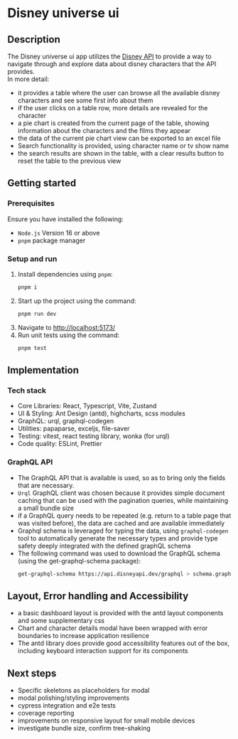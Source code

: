 # Disney universe ui

## Description
The Disney universe ui app utilizes the [Disney API](https://disneyapi.dev/) to provide a way to navigate through and 
explore data about disney characters that the API provides. <br/>
In more detail:
- it provides a table where the user can browse all the available disney characters and see some first info about them
- if the user clicks on a table row, more details are revealed for the character
- a pie chart is created from the current page of the table, showing information about the characters and the films they
appear
- the data of the current pie chart view can be exported to an excel file
- Search functionality is provided, using character name or tv show name
- the search results are shown in the table, with a clear results button to reset the table to the previous view

## Getting started 

### Prerequisites
Ensure you have installed the following:
- `Node.js` Version 16 or above
- `pnpm` package manager

### Setup and run 
1. Install dependencies using `pnpm`:
   ```bash
   pnpm i
   ```
2. Start up the project using the command:
   ```bash
   pnpm run dev
   ```
3. Navigate to [http://localhost:5173/]()
4. Run unit tests using the command:
   ```bash
   pnpm test 
   ```
   
## Implementation

### Tech stack

- Core Libraries: React, Typescript, Vite, Zustand
- UI & Styling: Ant Design (antd), highcharts, scss modules
- GraphQL: urql, graphql-codegen
- Utilities: papaparse, exceljs, file-saver
- Testing: vitest, react testing library, wonka (for urql) 
- Code quality: ESLint, Prettier

### GraphQL API

- The GraphQL API that is available is used, so as to bring only the fields that are necessary.
- `Urql` GraphQL client was chosen because it provides simple document caching that can be used with the pagination
  queries, while maintaining a small bundle size
- if a GraphQL query needs to be repeated (e.g. return to a table page that was visited before), the data are cached
and are available immediately
- Graphql schema is leveraged for typing the data, using `graphql-codegen` tool to automatically generate the necessary types
  and provide type safety deeply integrated with the defined graphQL schema
- The following command was used to download the GraphQL schema (using the get-graphql-schema package):
   ```bash
   get-graphql-schema https://api.disneyapi.dev/graphql > schema.graphql
   ```

## Layout, Error handling and Accessibility
- a basic dashboard layout is provided with the antd layout components and some supplementary css
- Chart and character details modal have been wrapped with error boundaries to increase application resilience
- The antd library does provide good accessibility features out of the box, including keyboard interaction  support 
for its components

## Next steps
- Specific skeletons as placeholders for modal
- modal polishing/styling improvements
- cypress integration and e2e tests
- coverage reporting
- improvements on responsive layout for small mobile devices
- investigate bundle size, confirm tree-shaking